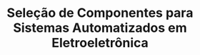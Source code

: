 <!DOCTYPE html>
<html lang="en">
<head>
    <meta charset="UTF-8">
    <meta name="viewport" content="width=device-width, initial-scale=1.0">
    <title>Favoritos</title>
</head>
<body>
    <center>
        <h1>Seleção de Componentes para Sistemas Automatizados em Eletroeletrônica</h1>
        <script>
            //criar uma variavel
            var opcao = parseInt(prompt(`Seu componente escolhido é: 
            1 - Relé
            2 - Sensor de próximidade
            3 - Controlador Lógico Programável (CLP)
            4 - Servomotor
            5 - Encoder
            6 -  Fonte de Alimentação`))
        switch(opcao) {
            case 1:
            document.write("Seu componente escolhido é: Relé")
            break;
            case 2:
            document.write("Seu componente escolhido é: Sensor de Próximidade")
            break;
            case 3:
            document.write("Seu componente escolhido é: Controlador Lógico Programável (CLP)")
            break;
            case 4:
            document.write("Seu componente escolhido é: Servomotor")
            break;
            case 5:
            document.write("Seu componente escolhido é: Encoder")
            break;
            case 6:
            document.write("Seu componente escolhido é: Fonte de Alimentação")
            break;
            default:
            document.write("Opção inválida")
        }
        </script>
    </center>
</body>
</html>
